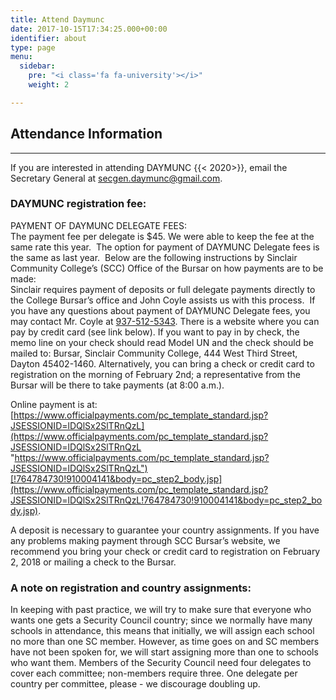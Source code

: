 ```yaml
---
title: Attend Daymunc
date: 2017-10-15T17:34:25.000+00:00
identifier: about
type: page
menu:
  sidebar:
    pre: "<i class='fa fa-university'></i>"
    weight: 2

---
```

## Attendance Information

***

If you are interested in attending DAYMUNC {{< 2020>}}, email the Secretary General at secgen.daymunc@gmail.com.

### DAYMUNC registration fee:

PAYMENT OF DAYMUNC DELEGATE FEES:  
The payment fee per delegate is $45. We were able to keep the fee at the same rate this year.  The option for payment of DAYMUNC Delegate fees is the same as last year.  Below are the following instructions by Sinclair Community College’s (SCC) Office of the Bursar on how payments are to be made:  
Sinclair requires payment of deposits or full delegate payments directly to the College Bursar’s office and John Coyle assists us with this process.  If you have any questions about payment of DAYMUNC Delegate fees, you may contact Mr. Coyle at [937-512-5343](tel:937-512-5343). There is a website where you can pay by credit card (see link below). If you want to pay in by check, the memo line on your check should read Model UN and the check should be mailed to: Bursar, Sinclair Community College, 444 West Third Street, Dayton 45402-1460. Alternatively, you can bring a check or credit card to registration on the morning of February 2nd; a representative from the Bursar will be there to take payments (at 8:00 a.m.).

Online payment is at:  
[https://www.officialpayments.com/pc_template_standard.jsp?JSESSIONID=lDQlSx2SlTRnQzL](https://www.officialpayments.com/pc_template_standard.jsp?JSESSIONID=lDQlSx2SlTRnQzL "https://www.officialpayments.com/pc_template_standard.jsp?JSESSIONID=lDQlSx2SlTRnQzL")[!764784730!910004141&body=pc_step2_body.jsp](https://www.officialpayments.com/pc_template_standard.jsp?JSESSIONID=lDQlSx2SlTRnQzL!764784730!910004141&body=pc_step2_body.jsp).

A deposit is necessary to guarantee your country assignments. If you have any problems making payment through SCC Bursar’s website, we recommend you bring your check or credit card to registration on February 2, 2018 or mailing a check to the Bursar.

### A note on registration and country assignments:

In keeping with past practice, we will try to make sure that everyone who wants one gets a Security Council country;
since we normally have many schools in attendance, this means that initially, we will assign each school no more than
one SC member. However, as time goes on and SC members have not been spoken for, we will start assigning more than one
to schools who want them. Members of the Security Council need four delegates to cover each committee; non-members
require three. One delegate per country per committee, please - we discourage doubling up.